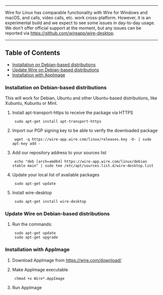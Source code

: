 ***
Wire for Linux has comparable functionality with Wire for Windows and macOS, and calls, video calls, etc. work cross-platform. However, it is an experimental build and we expect to see some issues in day-to-day usage.
We don't offer official support at the moment, but any issues can be reported via  https://github.com/wireapp/wire-desktop. 
***

## Table of Contents

* [Installation on Debian-based distributions](#installation-on-debian-based-distributions)
* [Update Wire on Debian-based distributions](#update-wire-on-debian-based-distributions)
* [Installation with AppImage](#installation-with-appimage)

### Installation on Debian-based distributions

This will work for Debian, Ubuntu and other Ubuntu-based distributions, like Xubuntu, Kubuntu or Mint.

1. Install apt-transport-https to receive the package via HTTPS

        sudo apt-get install apt-transport-https

2. Import our PGP signing key to be able to verify the downloaded package

        wget -q https://wire-app.wire.com/linux/releases.key -O- | sudo apt-key add -

3. Add our repository address to your sources list

        echo "deb [arch=amd64] https://wire-app.wire.com/linux/debian stable main" | sudo tee /etc/apt/sources.list.d/wire-desktop.list

4. Update your local list of available packages

        sudo apt-get update

5. Install wire-desktop

        sudo apt-get install wire-desktop

### Update Wire on Debian-based distributions

1. Run the commands:

        sudo apt-get update
        sudo apt-get upgrade

### Installation with AppImage

1. Download AppImage from https://wire.com/download/

2. Make AppImage executable

        chmod +x Wire*.AppImage

3. Run AppImage